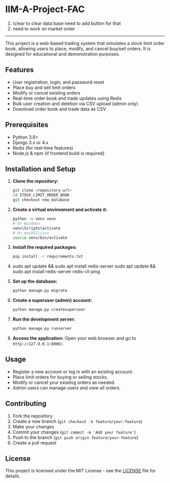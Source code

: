 # IIM-A-Project-FAC

1. \clear to clear data base need to add button for that
2. need to work on market order

---

This project is a web-based trading system that simulates a stock limit order book, allowing users to place, modify, and cancel buy/sell orders. It is designed for educational and demonstration purposes.

## Features

- User registration, login, and password reset
- Place buy and sell limit orders
- Modify or cancel existing orders
- Real-time order book and trade updates using Redis
- Bulk user creation and deletion via CSV upload (admin only)
- Download order book and trade data as CSV

## Prerequisites

- Python 3.8+
- Django 3.x or 4.x
- Redis (for real-time features)
- Node.js & npm (if frontend build is required)

## Installation and Setup

1. **Clone the repository:**
   ```sh
   git clone <repository-url>
   cd STOCK_LIMIT_ORDER_BOOK
   git checkout new_database
   ```
2. **Create a virtual environment and activate it:**
   ```sh
   python -m venv venv
   # On Windows
   venv\Scripts\activate
   # On macOS/Linux
   source venv/bin/activate
   ```
3. **Install the required packages:**
   ```sh
   pip install -r requirements.txt
   ```
4. sudo apt update && sudo apt install redis-server
    sudo apt update && sudo apt install redis-server
    redis-cli ping

5. **Set up the database:**
   ```sh
   python manage.py migrate
   ```
6. **Create a superuser (admin) account:**
   ```sh
   python manage.py createsuperuser
   ```
7. **Run the development server:**
   ```sh
   python manage.py runserver
   ```
8. **Access the application:**
   Open your web browser and go to `http://127.0.0.1:8000/`.

## Usage

- Register a new account or log in with an existing account.
- Place limit orders for buying or selling stocks.
- Modify or cancel your existing orders as needed.
- Admin users can manage users and view all orders.

## Contributing

1. Fork the repository
2. Create a new branch (`git checkout -b feature/your-feature`)
3. Make your changes
4. Commit your changes (`git commit -m 'Add your feature'`)
5. Push to the branch (`git push origin feature/your-feature`)
6. Create a pull request

## License

This project is licensed under the MIT License - see the [LICENSE](LICENSE) file for details.

